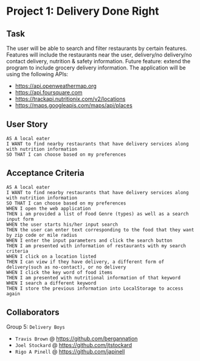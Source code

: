 # Project 1: Delivery Done Right

## Task

The user will be able to search and filter restaurants by certain features. Features will include the restaurants near the user, delivery/no delivery/no contact delivery, nutrition & safety information. Future feature: extend the program to include grocery delivery information. The application will be using the following APIs:

- https://api.openweathermap.org
- https://api.foursquare.com
- https://trackapi.nutritionix.com/v2/locations
- https://maps.googleapis.com/maps/api/places

## User Story

```
AS A local eater
I WANT to find nearby restaurants that have delivery services along with nutrition information
SO THAT I can choose based on my preferences
```

## Acceptance Criteria

```
AS A local eater
I WANT to find nearby restaurants that have delivery services along with nutrition information
SO THAT I can choose based on my preferences
WHEN I open the web application
THEN i am provided a list of Food Genre (types) as well as a search input form
WHEN the user starts his/her input search
THEN the user can enter text corresponding to the food that they want by zip code or mile radius
WHEN I enter the input parameters and click the search button
THEN I am presented with information of restaurants with my search criteria
WHEN I click on a location listed
THEN I can view if they have delivery, a different form of delivery(such as no-contact), or no delivery
WHEN I click the key word of food items
THEN I am presented with nutritional information of that keyword
WHEN I search a different keyword
THEN I store the previous information into LocalStorage to access again
```

## Collaborators

Group 5: `Delivery Boys`

- `Travis Brown` @ https://github.com/bergannation
- `Joel Stockard` @ https://github.com/jtstockard
- `Rigo A Pinell` @ https://github.com/japinell
